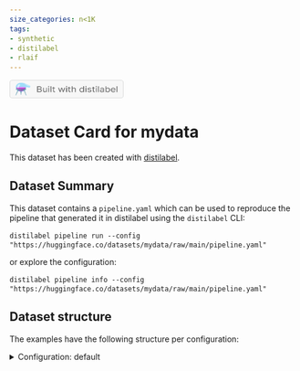 ```yaml
---
size_categories: n<1K
tags:
- synthetic
- distilabel
- rlaif
---
```


<p align="left">
  <a href="https://github.com/argilla-io/distilabel">
    <img src="https://raw.githubusercontent.com/argilla-io/distilabel/main/docs/assets/distilabel-badge-light.png" alt="Built with Distilabel" width="200" height="32"/>
  </a>
</p>

# Dataset Card for mydata

This dataset has been created with [distilabel](https://distilabel.argilla.io/).



## Dataset Summary

This dataset contains a `pipeline.yaml` which can be used to reproduce the pipeline that generated it in distilabel using the `distilabel` CLI:

```console
distilabel pipeline run --config "https://huggingface.co/datasets/mydata/raw/main/pipeline.yaml"
```

or explore the configuration:

```console
distilabel pipeline info --config "https://huggingface.co/datasets/mydata/raw/main/pipeline.yaml"
```

## Dataset structure

The examples have the following structure per configuration:


<details><summary> Configuration: default </summary><hr>

```json
{
    "distilabel_metadata": {
        "raw_input_text_generation_0": null,
        "raw_output_text_generation_0": null
    },
    "generation": null,
    "messages": [
        {
            "content": "What is the coefficient of $x^2y^6$ in the expansion of $\\left(\\frac{3}{5}x-\\frac{y}{2}\\right)^8$?  Express your answer as a common fraction.",
            "role": "user"
        },
        {
            "content": "To determine the coefficient of \\(x^2y^6\\) in the expansion of \\(\\left(\\frac{3}{5}x - \\frac{y}{2}\\right)^8\\), we can use the binomial theorem.\n\nThe binomial theorem states:\n\\[\n(a + b)^n = \\sum_{k=0}^{n} \\binom{n}{k} a^{n-k} b^k\n\\]\n\nIn this case, \\(a = \\frac{3}{5}x\\), \\(b = -\\frac{y}{2}\\), and \\(n = 8\\).\n\nWe are interested in the term that contains \\(x^2y^6\\). In the general term of the binomial expansion:\n\\[\n\\binom{8}{k} \\left(\\frac{3}{5}x\\right)^{8-k} \\left(-\\frac{y}{2}\\right)^k\n\\]\n\nTo get \\(x^2\\), we need \\(8 - k = 2\\), thus \\(k = 6\\).\n\nSubstituting \\(k = 6\\) into the expression:\n\\[\n\\binom{8}{6} \\left(\\frac{3}{5}x\\right)^{8-6} \\left(-\\frac{y}{2}\\right)^6 = \\binom{8}{6} \\left(\\frac{3}{5}x\\right)^2 \\left(-\\frac{y}{2}\\right)^6\n\\]\n\nNow, we will compute each part of this expression.\n\n1. Calculate the binomial coefficient \\(\\binom{8}{6}\\).\n2. Compute \\(\\left(\\frac{3}{5}\\right)^2\\).\n3. Compute \\(\\left(-\\frac{y}{2}\\right)^6\\).\n4. Combine everything together to get the coefficient of \\(x^2y^6\\).\n\nLet\u0027s compute these in Python.\n```python\nfrom math import comb\n\n# Given values\nn = 8\nk = 6\n\n# Calculate the binomial coefficient\nbinom_coeff = comb(n, k)\n\n# Compute (3/5)^2\na_term = (3/5)**2\n\n# Compute (-1/2)^6\nb_term = (-1/2)**6\n\n# Combine terms to get the coefficient of x^2y^6\ncoefficient = binom_coeff * a_term * b_term\nprint(coefficient)\n```\n```output\n0.1575\n```\nThe coefficient of \\(x^2y^6\\) in the expansion of \\(\\left(\\frac{3}{5}x - \\frac{y}{2}\\right)^8\\) is \\(0.1575\\). To express this as a common fraction, we recognize that:\n\n\\[ 0.1575 = \\frac{1575}{10000} = \\frac{63}{400} \\]\n\nThus, the coefficient can be expressed as:\n\n\\[\n\\boxed{\\frac{63}{400}}\n\\]",
            "role": "assistant"
        }
    ],
    "model_name": null,
    "problem": "What is the coefficient of $x^2y^6$ in the expansion of $\\left(\\frac{3}{5}x-\\frac{y}{2}\\right)^8$?  Express your answer as a common fraction.",
    "solution": "To determine the coefficient of \\(x^2y^6\\) in the expansion of \\(\\left(\\frac{3}{5}x - \\frac{y}{2}\\right)^8\\), we can use the binomial theorem.\n\nThe binomial theorem states:\n\\[\n(a + b)^n = \\sum_{k=0}^{n} \\binom{n}{k} a^{n-k} b^k\n\\]\n\nIn this case, \\(a = \\frac{3}{5}x\\), \\(b = -\\frac{y}{2}\\), and \\(n = 8\\).\n\nWe are interested in the term that contains \\(x^2y^6\\). In the general term of the binomial expansion:\n\\[\n\\binom{8}{k} \\left(\\frac{3}{5}x\\right)^{8-k} \\left(-\\frac{y}{2}\\right)^k\n\\]\n\nTo get \\(x^2\\), we need \\(8 - k = 2\\), thus \\(k = 6\\).\n\nSubstituting \\(k = 6\\) into the expression:\n\\[\n\\binom{8}{6} \\left(\\frac{3}{5}x\\right)^{8-6} \\left(-\\frac{y}{2}\\right)^6 = \\binom{8}{6} \\left(\\frac{3}{5}x\\right)^2 \\left(-\\frac{y}{2}\\right)^6\n\\]\n\nNow, we will compute each part of this expression.\n\n1. Calculate the binomial coefficient \\(\\binom{8}{6}\\).\n2. Compute \\(\\left(\\frac{3}{5}\\right)^2\\).\n3. Compute \\(\\left(-\\frac{y}{2}\\right)^6\\).\n4. Combine everything together to get the coefficient of \\(x^2y^6\\).\n\nLet\u0027s compute these in Python.\n```python\nfrom math import comb\n\n# Given values\nn = 8\nk = 6\n\n# Calculate the binomial coefficient\nbinom_coeff = comb(n, k)\n\n# Compute (3/5)^2\na_term = (3/5)**2\n\n# Compute (-1/2)^6\nb_term = (-1/2)**6\n\n# Combine terms to get the coefficient of x^2y^6\ncoefficient = binom_coeff * a_term * b_term\nprint(coefficient)\n```\n```output\n0.1575\n```\nThe coefficient of \\(x^2y^6\\) in the expansion of \\(\\left(\\frac{3}{5}x - \\frac{y}{2}\\right)^8\\) is \\(0.1575\\). To express this as a common fraction, we recognize that:\n\n\\[ 0.1575 = \\frac{1575}{10000} = \\frac{63}{400} \\]\n\nThus, the coefficient can be expressed as:\n\n\\[\n\\boxed{\\frac{63}{400}}\n\\]"
}
```

This subset can be loaded as:

```python
from datasets import load_dataset

ds = load_dataset("mydata", "default")
```

Or simply as it follows, since there's only one configuration and is named `default`: 

```python
from datasets import load_dataset

ds = load_dataset("mydata")
```


</details>




